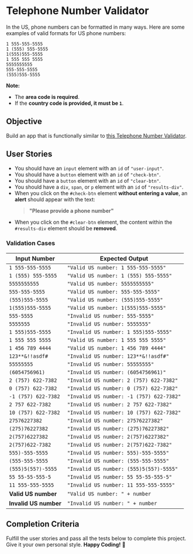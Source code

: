 # **Telephone Number Validator**  

In the US, phone numbers can be formatted in many ways. Here are some examples of valid formats for US phone numbers:  

```
1 555-555-5555  
1 (555) 555-5555  
1(555)555-5555  
1 555 555 5555  
5555555555  
555-555-5555  
(555)555-5555  
```

**Note:**  
- The **area code is required**.  
- If the **country code is provided, it must be `1`**.  

## **Objective**  
Build an app that is functionally similar to [this Telephone Number Validator](https://telephone-number-validator.freecodecamp.rocks).  

## **User Stories**  

- You should have an `input` element with an `id` of `"user-input"`.  
- You should have a `button` element with an `id` of `"check-btn"`.  
- You should have a `button` element with an `id` of `"clear-btn"`.  
- You should have a `div`, `span`, or `p` element with an `id` of `"results-div"`.  
- When you click on the `#check-btn` element **without entering a value**, an **alert** should appear with the text:  
  > **"Please provide a phone number"**  
- When you click on the `#clear-btn` element, the content within the `#results-div` element should be **removed**.  

### **Validation Cases**  

| **Input Number**            | **Expected Output**                                  |
|-----------------------------|-----------------------------------------------------|
| `1 555-555-5555`           | `"Valid US number: 1 555-555-5555"`                 |
| `1 (555) 555-5555`         | `"Valid US number: 1 (555) 555-5555"`               |
| `5555555555`               | `"Valid US number: 5555555555"`                     |
| `555-555-5555`             | `"Valid US number: 555-555-5555"`                   |
| `(555)555-5555`            | `"Valid US number: (555)555-5555"`                  |
| `1(555)555-5555`           | `"Valid US number: 1(555)555-5555"`                 |
| `555-5555`                 | `"Invalid US number: 555-5555"`                     |
| `5555555`                  | `"Invalid US number: 5555555"`                      |
| `1 555)555-5555`           | `"Invalid US number: 1 555)555-5555"`               |
| `1 555 555 5555`           | `"Valid US number: 1 555 555 5555"`                 |
| `1 456 789 4444`           | `"Valid US number: 1 456 789 4444"`                 |
| `123**&!!asdf#`            | `"Invalid US number: 123**&!!asdf#"`                |
| `55555555`                 | `"Invalid US number: 55555555"`                     |
| `(6054756961)`             | `"Invalid US number: (6054756961)"`                 |
| `2 (757) 622-7382`         | `"Invalid US number: 2 (757) 622-7382"`             |
| `0 (757) 622-7382`         | `"Invalid US number: 0 (757) 622-7382"`             |
| `-1 (757) 622-7382`        | `"Invalid US number: -1 (757) 622-7382"`            |
| `2 757 622-7382`           | `"Invalid US number: 2 757 622-7382"`               |
| `10 (757) 622-7382`        | `"Invalid US number: 10 (757) 622-7382"`            |
| `27576227382`              | `"Invalid US number: 27576227382"`                  |
| `(275)76227382`            | `"Invalid US number: (275)76227382"`                |
| `2(757)6227382`           | `"Invalid US number: 2(757)6227382"`                 |
| `2(757)622-7382`           | `"Invalid US number: 2(757)622-7382"`               |
| `555)-555-5555`            | `"Invalid US number: 555)-555-5555"`                |
| `(555-555-5555`            | `"Invalid US number: (555-555-5555"`                |
| `(555)5(55?)-5555`         | `"Invalid US number: (555)5(55?)-5555"`             |
| `55 55-55-555-5`           | `"Invalid US number: 55 55-55-555-5"`               |
| `11 555-555-5555`          | `"Invalid US number: 11 555-555-5555"`              |
| **Valid US number**        | `"Valid US number: " + number`                      |
| **Invalid US number**      | `"Invalid US number: " + number`                    |

## **Completion Criteria**  
Fulfill the user stories and pass all the tests below to complete this project. Give it your own personal style. **Happy Coding!** 🎉  